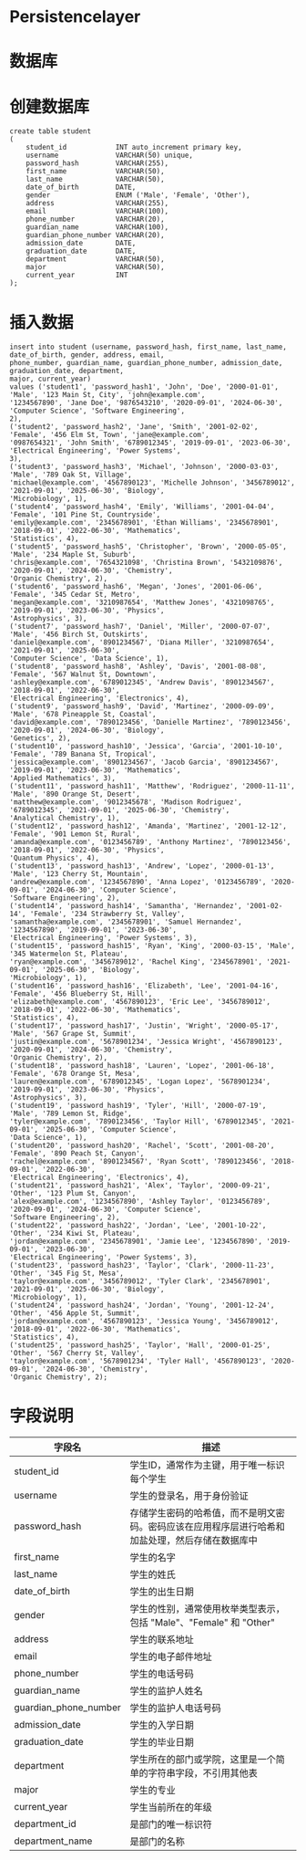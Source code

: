 # Persistencelayer
# 数据库
# 创建数据库
```angular2html
create table student
(
    student_id            INT auto_increment primary key,
    username              VARCHAR(50) unique,
    password_hash         VARCHAR(255),
    first_name            VARCHAR(50),
    last_name             VARCHAR(50),
    date_of_birth         DATE,
    gender                ENUM ('Male', 'Female', 'Other'),
    address               VARCHAR(255),
    email                 VARCHAR(100),
    phone_number          VARCHAR(20),
    guardian_name         VARCHAR(100),
    guardian_phone_number VARCHAR(20),
    admission_date        DATE,
    graduation_date       DATE,
    department            VARCHAR(50),
    major                 VARCHAR(50),
    current_year          INT
);
```
# 插入数据
```
insert into student (username, password_hash, first_name, last_name, date_of_birth, gender, address, email,
phone_number, guardian_name, guardian_phone_number, admission_date, graduation_date, department,
major, current_year)
values ('student1', 'password_hash1', 'John', 'Doe', '2000-01-01', 'Male', '123 Main St, City', 'john@example.com',
'1234567890', 'Jane Doe', '9876543210', '2020-09-01', '2024-06-30', 'Computer Science', 'Software Engineering',
2),
('student2', 'password_hash2', 'Jane', 'Smith', '2001-02-02', 'Female', '456 Elm St, Town', 'jane@example.com',
'0987654321', 'John Smith', '6789012345', '2019-09-01', '2023-06-30', 'Electrical Engineering', 'Power Systems',
3),
('student3', 'password_hash3', 'Michael', 'Johnson', '2000-03-03', 'Male', '789 Oak St, Village',
'michael@example.com', '4567890123', 'Michelle Johnson', '3456789012', '2021-09-01', '2025-06-30', 'Biology',
'Microbiology', 1),
('student4', 'password_hash4', 'Emily', 'Williams', '2001-04-04', 'Female', '101 Pine St, Countryside',
'emily@example.com', '2345678901', 'Ethan Williams', '2345678901', '2018-09-01', '2022-06-30', 'Mathematics',
'Statistics', 4),
('student5', 'password_hash5', 'Christopher', 'Brown', '2000-05-05', 'Male', '234 Maple St, Suburb',
'chris@example.com', '7654321098', 'Christina Brown', '5432109876', '2020-09-01', '2024-06-30', 'Chemistry',
'Organic Chemistry', 2),
('student6', 'password_hash6', 'Megan', 'Jones', '2001-06-06', 'Female', '345 Cedar St, Metro',
'megan@example.com', '3210987654', 'Matthew Jones', '4321098765', '2019-09-01', '2023-06-30', 'Physics',
'Astrophysics', 3),
('student7', 'password_hash7', 'Daniel', 'Miller', '2000-07-07', 'Male', '456 Birch St, Outskirts',
'daniel@example.com', '8901234567', 'Diana Miller', '3210987654', '2021-09-01', '2025-06-30',
'Computer Science', 'Data Science', 1),
('student8', 'password_hash8', 'Ashley', 'Davis', '2001-08-08', 'Female', '567 Walnut St, Downtown',
'ashley@example.com', '6789012345', 'Andrew Davis', '8901234567', '2018-09-01', '2022-06-30',
'Electrical Engineering', 'Electronics', 4),
('student9', 'password_hash9', 'David', 'Martinez', '2000-09-09', 'Male', '678 Pineapple St, Coastal',
'david@example.com', '7890123456', 'Danielle Martinez', '7890123456', '2020-09-01', '2024-06-30', 'Biology',
'Genetics', 2),
('student10', 'password_hash10', 'Jessica', 'Garcia', '2001-10-10', 'Female', '789 Banana St, Tropical',
'jessica@example.com', '8901234567', 'Jacob Garcia', '8901234567', '2019-09-01', '2023-06-30', 'Mathematics',
'Applied Mathematics', 3),
('student11', 'password_hash11', 'Matthew', 'Rodriguez', '2000-11-11', 'Male', '890 Orange St, Desert',
'matthew@example.com', '9012345678', 'Madison Rodriguez', '6789012345', '2021-09-01', '2025-06-30', 'Chemistry',
'Analytical Chemistry', 1),
('student12', 'password_hash12', 'Amanda', 'Martinez', '2001-12-12', 'Female', '901 Lemon St, Rural',
'amanda@example.com', '0123456789', 'Anthony Martinez', '7890123456', '2018-09-01', '2022-06-30', 'Physics',
'Quantum Physics', 4),
('student13', 'password_hash13', 'Andrew', 'Lopez', '2000-01-13', 'Male', '123 Cherry St, Mountain',
'andrew@example.com', '1234567890', 'Anna Lopez', '0123456789', '2020-09-01', '2024-06-30', 'Computer Science',
'Software Engineering', 2),
('student14', 'password_hash14', 'Samantha', 'Hernandez', '2001-02-14', 'Female', '234 Strawberry St, Valley',
'samantha@example.com', '2345678901', 'Samuel Hernandez', '1234567890', '2019-09-01', '2023-06-30',
'Electrical Engineering', 'Power Systems', 3),
('student15', 'password_hash15', 'Ryan', 'King', '2000-03-15', 'Male', '345 Watermelon St, Plateau',
'ryan@example.com', '3456789012', 'Rachel King', '2345678901', '2021-09-01', '2025-06-30', 'Biology',
'Microbiology', 1),
('student16', 'password_hash16', 'Elizabeth', 'Lee', '2001-04-16', 'Female', '456 Blueberry St, Hill',
'elizabeth@example.com', '4567890123', 'Eric Lee', '3456789012', '2018-09-01', '2022-06-30', 'Mathematics',
'Statistics', 4),
('student17', 'password_hash17', 'Justin', 'Wright', '2000-05-17', 'Male', '567 Grape St, Summit',
'justin@example.com', '5678901234', 'Jessica Wright', '4567890123', '2020-09-01', '2024-06-30', 'Chemistry',
'Organic Chemistry', 2),
('student18', 'password_hash18', 'Lauren', 'Lopez', '2001-06-18', 'Female', '678 Orange St, Mesa',
'lauren@example.com', '6789012345', 'Logan Lopez', '5678901234', '2019-09-01', '2023-06-30', 'Physics',
'Astrophysics', 3),
('student19', 'password_hash19', 'Tyler', 'Hill', '2000-07-19', 'Male', '789 Lemon St, Ridge',
'tyler@example.com', '7890123456', 'Taylor Hill', '6789012345', '2021-09-01', '2025-06-30', 'Computer Science',
'Data Science', 1),
('student20', 'password_hash20', 'Rachel', 'Scott', '2001-08-20', 'Female', '890 Peach St, Canyon',
'rachel@example.com', '8901234567', 'Ryan Scott', '7890123456', '2018-09-01', '2022-06-30',
'Electrical Engineering', 'Electronics', 4),
('student21', 'password_hash21', 'Alex', 'Taylor', '2000-09-21', 'Other', '123 Plum St, Canyon',
'alex@example.com', '1234567890', 'Ashley Taylor', '0123456789', '2020-09-01', '2024-06-30', 'Computer Science',
'Software Engineering', 2),
('student22', 'password_hash22', 'Jordan', 'Lee', '2001-10-22', 'Other', '234 Kiwi St, Plateau',
'jordan@example.com', '2345678901', 'Jamie Lee', '1234567890', '2019-09-01', '2023-06-30',
'Electrical Engineering', 'Power Systems', 3),
('student23', 'password_hash23', 'Taylor', 'Clark', '2000-11-23', 'Other', '345 Fig St, Mesa',
'taylor@example.com', '3456789012', 'Tyler Clark', '2345678901', '2021-09-01', '2025-06-30', 'Biology',
'Microbiology', 1),
('student24', 'password_hash24', 'Jordan', 'Young', '2001-12-24', 'Other', '456 Apple St, Summit',
'jordan@example.com', '4567890123', 'Jessica Young', '3456789012', '2018-09-01', '2022-06-30', 'Mathematics',
'Statistics', 4),
('student25', 'password_hash25', 'Taylor', 'Hall', '2000-01-25', 'Other', '567 Cherry St, Valley',
'taylor@example.com', '5678901234', 'Tyler Hall', '4567890123', '2020-09-01', '2024-06-30', 'Chemistry',
'Organic Chemistry', 2);
```
# 字段说明
| 字段名               | 描述                                     |
|----------------------|------------------------------------------|
| student_id           | 学生ID，通常作为主键，用于唯一标识每个学生 |
| username             | 学生的登录名，用于身份验证                |
| password_hash        | 存储学生密码的哈希值，而不是明文密码。密码应该在应用程序层进行哈希和加盐处理，然后存储在数据库中 |
| first_name           | 学生的名字                               |
| last_name            | 学生的姓氏                               |
| date_of_birth        | 学生的出生日期                           |
| gender               | 学生的性别，通常使用枚举类型表示，包括 "Male"、"Female" 和 "Other" |
| address              | 学生的联系地址                           |
| email                | 学生的电子邮件地址                       |
| phone_number         | 学生的电话号码                           |
| guardian_name        | 学生的监护人姓名                         |
| guardian_phone_number| 学生的监护人电话号码                     |
| admission_date       | 学生的入学日期                           |
| graduation_date      | 学生的毕业日期                           |
| department           | 学生所在的部门或学院，这里是一个简单的字符串字段，不引用其他表 |
| major                | 学生的专业                               |
| current_year         | 学生当前所在的年级                       |
| department_id        | 是部门的唯一标识符                       |
| department_name      | 是部门的名称                             |


